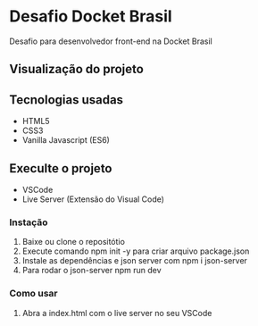 # Desafio Docket Brasil
Desafio para desenvolvedor front-end na Docket Brasil

## Visualização do projeto


## Tecnologias usadas
* HTML5
* CSS3
* Vanilla Javascript (ES6)

## Execulte o projeto
* VSCode
* Live Server (Extensão do Visual Code)

### Instação
1. Baixe ou clone o repositótio
2. Execute comando npm init -y para criar arquivo package.json
3. Instale as dependências e json server com npm i json-server
4. Para rodar o json-server npm run dev

### Como usar
1. Abra a index.html com o live server no seu VSCode
